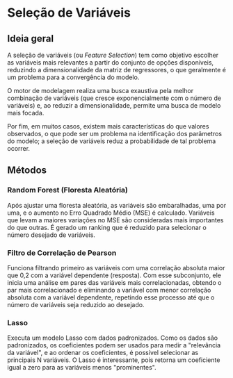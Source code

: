# Seleção de Variáveis

## Ideia geral  

A seleção de variáveis (ou *Feature Selection*) tem como objetivo escolher as variáveis mais relevantes a partir do conjunto de opções disponíveis, reduzindo a dimensionalidade da matriz de regressores, o que geralmente é um problema para a convergência do modelo. 

O motor de modelagem realiza uma busca exaustiva pela melhor combinação de variáveis (que cresce exponencialmente com o número de variáveis) e, ao reduzir a dimensionalidade, permite uma busca de modelo mais focada. 

Por fim, em muitos casos, existem mais características do que valores observados, o que pode ser um problema na identificação dos parâmetros do modelo; a seleção de variáveis reduz a probabilidade de tal problema ocorrer. 

## Métodos 

### Random Forest (Floresta Aleatória)

Após ajustar uma floresta aleatória, as variáveis são embaralhadas, uma por uma, e o aumento no Erro Quadrado Médio (MSE) é calculado. Variáveis que levam a maiores variações no MSE são consideradas mais importantes do que outras. É gerado um ranking que é reduzido para selecionar o número desejado de variáveis. 

### Filtro de Correlação de Pearson

Funciona filtrando primeiro as variáveis com uma correlação absoluta maior que 0,2 com a variável dependente (resposta). Com esse subconjunto, ele inicia uma análise em pares das variáveis mais correlacionadas, obtendo o par mais correlacionado e eliminando a variável com menor correlação absoluta com a variável dependente, repetindo esse processo até que o número de variáveis seja reduzido ao desejado. 

### Lasso 

Executa um modelo Lasso com dados padronizados. Como os dados são padronizados, os coeficientes podem ser usados para medir a "relevância da variável", e ao ordenar os coeficientes, é possível selecionar as principais N variáveis. O Lasso é interessante, pois retorna um coeficiente igual a zero para as variáveis menos "prominentes". 
